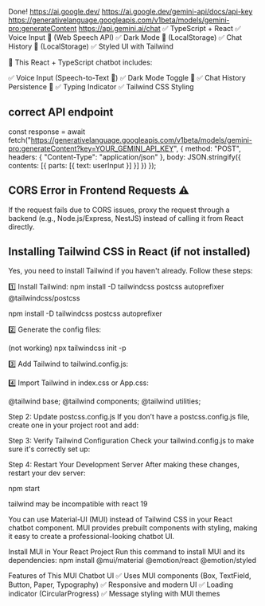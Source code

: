 Done! 
https://ai.google.dev/ 
https://ai.google.dev/gemini-api/docs/api-key
https://generativelanguage.googleapis.com/v1beta/models/gemini-pro:generateContent
https://api.gemini.ai/chat
✅ TypeScript + React
✅ Voice Input 🎤 (Web Speech API)
✅ Dark Mode 🌙 (LocalStorage)
✅ Chat History 📜 (LocalStorage)
✅ Styled UI with Tailwind

🎉 This React + TypeScript chatbot includes:

✅ Voice Input (Speech-to-Text 🎤)
✅ Dark Mode Toggle 🌙
✅ Chat History Persistence 📜
✅ Typing Indicator
✅ Tailwind CSS Styling

 ## correct API endpoint
 const response = await fetch("https://generativelanguage.googleapis.com/v1beta/models/gemini-pro:generateContent?key=YOUR_GEMINI_API_KEY", {
  method: "POST",
  headers: { "Content-Type": "application/json" },
  body: JSON.stringify({ contents: [{ parts: [{ text: userInput }] }] })
});

## CORS Error in Frontend Requests ⚠️
If the request fails due to CORS issues, proxy the request through a backend (e.g., Node.js/Express, NestJS) instead of calling it from React directly.

## Installing Tailwind CSS in React (if not installed)
Yes, you need to install Tailwind if you haven't already. Follow these steps:

1️⃣ Install Tailwind:
npm install -D tailwindcss postcss autoprefixer @tailwindcss/postcss

npm install -D tailwindcss postcss autoprefixer

2️⃣ Generate the config files:

(not working)
npx tailwindcss init -p

3️⃣ Add Tailwind to tailwind.config.js:

4️⃣ Import Tailwind in index.css or App.css:

@tailwind base;
@tailwind components;
@tailwind utilities;

Step 2: Update postcss.config.js
If you don’t have a postcss.config.js file, create one in your project root and add:

Step 3: Verify Tailwind Configuration
Check your tailwind.config.js to make sure it's correctly set up:

Step 4: Restart Your Development Server
After making these changes, restart your dev server:

npm start

tailwind may be incompatible with react 19

You can use Material-UI (MUI) instead of Tailwind CSS in your React chatbot component. MUI provides prebuilt components with styling, making it easy to create a professional-looking chatbot UI.


Install MUI in Your React Project
Run this command to install MUI and its dependencies:
npm install @mui/material @emotion/react @emotion/styled

Features of This MUI Chatbot UI
✅ Uses MUI components (Box, TextField, Button, Paper, Typography)
✅ Responsive and modern UI
✅ Loading indicator (CircularProgress)
✅ Message styling with MUI themes
